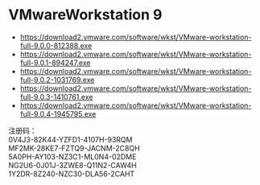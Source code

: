 # VMwareWorkstation 9 

* https://download2.vmware.com/software/wkst/VMware-workstation-full-9.0.0-812388.exe
* https://download2.vmware.com/software/wkst/VMware-workstation-full-9.0.1-894247.exe
* https://download2.vmware.com/software/wkst/VMware-workstation-full-9.0.2-1031769.exe
* https://download2.vmware.com/software/wkst/VMware-workstation-full-9.0.3-1410761.exe
* https://download2.vmware.com/software/wkst/VMware-workstation-full-9.0.4-1945795.exe

注册码：  
0V4J3-82K44-YZFD1-4107H-93RQM  
MF2MK-28KE7-FZTQ9-JACNM-2C8QH  
5A0PH-AY103-NZ3C1-ML0N4-02DME  
NG2U6-0J01J-3ZWE8-Q11N2-CAW4H  
1Y2DR-8Z240-NZC30-DLA56-2CAHT  
